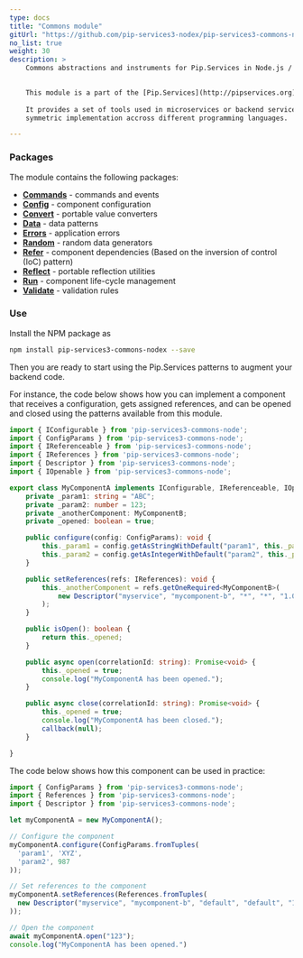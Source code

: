 ```yaml
---
type: docs
title: "Commons module"
gitUrl: "https://github.com/pip-services3-nodex/pip-services3-commons-nodex"
no_list: true
weight: 30
description: > 
    Commons abstractions and instruments for Pip.Services in Node.js / ES2017.  
    

    This module is a part of the [Pip.Services](http://pipservices.org) polyglot microservices toolkit.  
    
    It provides a set of tools used in microservices or backend services, and it is designed to facilitate
    symmetric implementation accross different programming languages.

---
```



### Packages

The module contains the following packages:

* [**Commands**](commands) - commands and events 
* [**Config**](config) - component configuration
* [**Convert**](convert) - portable value converters
* [**Data**](data) - data patterns
* [**Errors**](errors) - application errors
* [**Random**](random) - random data generators
* [**Refer**](refer) - component dependencies (Based on the inversion of control (IoC) pattern)
* [**Reflect**](reflect) - portable reflection utilities
* [**Run**](run) - component life-cycle management
* [**Validate**](validate) - validation rules



### Use

Install the NPM package as
```bash
npm install pip-services3-commons-nodex --save
```

Then you are ready to start using the Pip.Services patterns to augment your backend code.

For instance, the code below shows how you can implement a component that receives a configuration, gets assigned references, and
can be opened and closed using the patterns available from this module.

```typescript
import { IConfigurable } from 'pip-services3-commons-node';
import { ConfigParams } from 'pip-services3-commons-node';
import { IReferenceable } from 'pip-services3-commons-node';
import { IReferences } from 'pip-services3-commons-node';
import { Descriptor } from 'pip-services3-commons-node';
import { IOpenable } from 'pip-services3-commons-node';

export class MyComponentA implements IConfigurable, IReferenceable, IOpenable {
    private _param1: string = "ABC";
    private _param2: number = 123;
    private _anotherComponent: MyComponentB;
    private _opened: boolean = true;

    public configure(config: ConfigParams): void {
        this._param1 = config.getAsStringWithDefault("param1", this._param1);
        this._param2 = config.getAsIntegerWithDefault("param2", this._param2);
    }

    public setReferences(refs: IReferences): void {
        this._anotherComponent = refs.getOneRequired<MyComponentB>(
            new Descriptor("myservice", "mycomponent-b", "*", "*", "1.0")
        );
    }

    public isOpen(): boolean {
        return this._opened;
    }

    public async open(correlationId: string): Promise<void> {
        this._opened = true;
        console.log("MyComponentA has been opened.");
    }

    public async close(correlationId: string): Promise<void> {
        this._opened = true;
        console.log("MyComponentA has been closed.");
        callback(null);
    }

}
```

The code below shows how this component can be used in practice:

```typescript
import { ConfigParams } from 'pip-services3-commons-node';
import { References } from 'pip-services3-commons-node';
import { Descriptor } from 'pip-services3-commons-node';

let myComponentA = new MyComponentA();

// Configure the component
myComponentA.configure(ConfigParams.fromTuples(
  'param1', 'XYZ',
  'param2', 987
));

// Set references to the component
myComponentA.setReferences(References.fromTuples(
  new Descriptor("myservice", "mycomponent-b", "default", "default", "1.0",) myComponentB
));

// Open the component
await myComponentA.open("123");
console.log("MyComponentA has been opened.")
```
